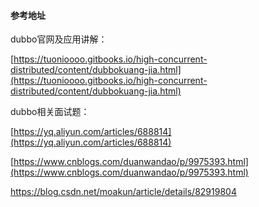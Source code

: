 #### 参考地址

dubbo官网及应用讲解：

[https://tuonioooo.gitbooks.io/high-concurrent-distributed/content/dubbokuang-jia.html](https://tuonioooo.gitbooks.io/high-concurrent-distributed/content/dubbokuang-jia.html)

dubbo相关面试题：

[https://yq.aliyun.com/articles/688814](https://yq.aliyun.com/articles/688814)

[https://www.cnblogs.com/duanwandao/p/9975393.html](https://www.cnblogs.com/duanwandao/p/9975393.html)

https://blog.csdn.net/moakun/article/details/82919804

